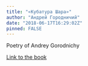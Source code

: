 ```yaml
---
title: "«Кубатура Шара»"
author: "Андрей Городничий"
date: "2018-06-17T16:29:02Z"
pinned: FALSE
---
```


Poetry of Andrey Gorodnichy

[Link to the book](https://bookdown.org/gorodnichy/andre/)
